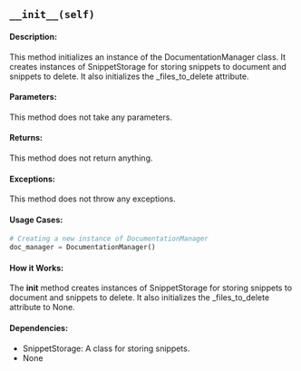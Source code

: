 ## `__init__(self)`

#### Description:
This method initializes an instance of the DocumentationManager class. It creates instances of SnippetStorage for storing snippets to document and snippets to delete. It also initializes the _files_to_delete attribute.

#### Parameters:
This method does not take any parameters.

#### Returns:
This method does not return anything.

#### Exceptions:
This method does not throw any exceptions.

#### Usage Cases:

```python
# Creating a new instance of DocumentationManager
doc_manager = DocumentationManager()
```

#### How it Works:
The __init__ method creates instances of SnippetStorage for storing snippets to document and snippets to delete. It also initializes the _files_to_delete attribute to None.

#### Dependencies:
- SnippetStorage: A class for storing snippets.
- None